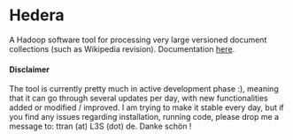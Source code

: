 Hedera
======

A Hadoop software tool for processing very large versioned document collections (such as Wikipedia revision). Documentation [here](http://antoine-tran.github.io/hedera).


#### Disclaimer ####
The tool is currently pretty much in active development phase :), meaning that it can
go through several updates per day, with new functionalities added or modified / improved.
I am trying to make it stable every day, but if you find any issues regarding installation,
running code, please drop me a message to: ttran (at) L3S (dot) de. Danke schön !
  
